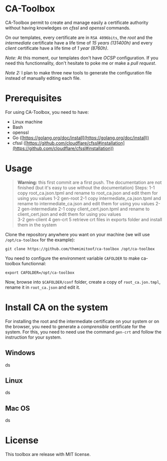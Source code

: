 # CA-Toolbox
CA-Toolbox permit to create and manage easily a certificate authority without having knowledges on _cfssl_ and _openssl_ commands.

On our templates, every certificate are in ```RSA 4096bits```, the _root_ and the _intermediate_ certificate have a life time of _15 years (131400h)_ and every _client_ certificate have a life time of _1 year (8760h)_.

_Note:_ At this moment, our templates don't have _OCSP_ configuration. If you need this functionnality, don't hesitate to poke me or make a _pull request_.

_Note 2:_ I plan to make three new tools to generate the configuration file instead of manually editing each file.

# Prerequisites
For using CA-Toolbox, you need to have:
 * Linux machine
 * Bash
 * openssl
 * Go ([https://golang.org/doc/install](https://golang.org/doc/install))
 * cfssl ([https://github.com/cloudflare/cfssl#installation](https://github.com/cloudflare/cfssl#installation))

# Usage
 > **Warning:** this first commit are a first push. The documentation are not finished (but it's easy to use without the documentation)
 > Steps:
 >  1-1 copy root_ca.json.tpml and rename to root_ca.json and edit them for using you values
 >  1-2 gen-root
 >  2-1 copy intermediate_ca.json.tpml and rename to intermediate_ca.json and edit them for using you values 
 >  2-2 gen-intermediate
 >  2-1 copy client_cert.json.tpml and rename to client_cert.json and edit them for using you values  
 >  3-2 gen-client
 >  4 gen-crt 
 >  5 retrieve crt files in exports folder and install them in the system 

Clone the repository anywhere you want on your machine (we will use ```/opt/ca-toolbox``` for the example):
```
git clone https://github.com/themimitoof/ca-toolbox /opt/ca-toolbox
```

You need to configure the environment variable ```CAFOLDER``` to make ca-toolbox functionnal:
```
export CAFOLDER=/opt/ca-toolbox
```

Now, browse into ```$CAFOLDER/conf``` folder, create a copy of ```root_ca.jon.tmpl```, rename it in ```root_ca.json``` and edit it.

# Install CA on the system
For installing the root and the intermediate certificate on your system or on the browser, you need to generate a _comprensible_ certificate for the system. For this, you need to need use the command ```gen-crt``` and follow the instruction for your system.

## Windows
ds

## Linux
ds

## Mac OS
ds

# License
This toolbox are release with MIT license.